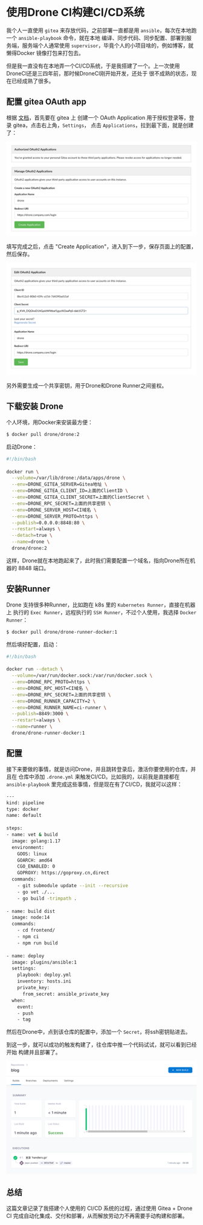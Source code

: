# 使用Drone CI构建CI/CD系统

我个人一直使用 `gitea` 来存放代码，之前部署一直都是用 `ansible`，每次在本地跑一个 `ansible-playbook` 命令，就在本地
编译、同步代码、同步配置、部署到服务端，服务端个人通常使用 `supervisor`，毕竟个人的小项目啥的，例如博客，就懒得Docker
镜像打包来打包去。

但是我一直没有在本地弄一个CI/CD系统，于是我搭建了一个。上一次使用DroneCI还是三四年前，那时候DroneCI刚开始开发，还处于
很不成熟的状态，现在已经成熟了很多。

## 配置 gitea OAuth app

根据 [文档](https://docs.drone.io/server/provider/gitea/)，首先要在 gitea 上
创建一个 OAuth Application 用于授权登录等，登录 gitea，点击右上角，`Settings`，
点击 `Applications`，拉到最下面，就是创建了：

![gitea create application](./img/gitea_application_create.png)

填写完成之后，点击 "Create Application"，进入到下一步，保存页面上的配置，
然后保存。

![gitea created application](./img/gitea_application_created.png)

另外需要生成一个共享密钥，用于Drone和Drone Runner之间鉴权。

## 下载安装 Drone

个人环境，用Docker来安装最方便：

```bash
$ docker pull drone/drone:2
```

启动Drone：

```bash
#!/bin/bash

docker run \
  --volume=/var/lib/drone:/data/apps/drone \
  --env=DRONE_GITEA_SERVER=Gitea地址 \
  --env=DRONE_GITEA_CLIENT_ID=上面的ClientID \
  --env=DRONE_GITEA_CLIENT_SECRET=上面的ClientSecret \
  --env=DRONE_RPC_SECRET=上面的共享密钥 \
  --env=DRONE_SERVER_HOST=CI域名 \
  --env=DRONE_SERVER_PROTO=https \
  --publish=0.0.0.0:8848:80 \
  --restart=always \
  --detach=true \
  --name=drone \
  drone/drone:2
```

这样，Drone就在本地跑起来了，此时我们需要配置一个域名，指向Drone所在机器的 8848
端口。

## 安装Runner

Drone 支持很多种Runner，比如跑在 k8s 里的 `Kubernetes Runner`，直接在机器上
执行的 `Exec Runner`，远程执行的 `SSH Runner`，不过个人使用，我选择 `Docker Runner`：

```bash
$ docker pull drone/drone-runner-docker:1
```

然后填好配置，启动：

```bash
#!/bin/bash

docker run --detach \
  --volume=/var/run/docker.sock:/var/run/docker.sock \
  --env=DRONE_RPC_PROTO=https \
  --env=DRONE_RPC_HOST=CI域名 \
  --env=DRONE_RPC_SECRET=上面的共享密钥 \
  --env=DRONE_RUNNER_CAPACITY=2 \
  --env=DRONE_RUNNER_NAME=ci-runner \
  --publish=8849:3000 \
  --restart=always \
  --name=runner \
  drone/drone-runner-docker:1
```

## 配置

接下来要做的事情，就是访问Drone，并且跳转登录后，激活你要使用的仓库，并且在
仓库中添加 `.drone.yml` 来触发CI/CD。比如我的，以前我是直接都在
`ansible-playbook` 里完成这些事情，但是现在有了CI/CD，我就可以这样：

```bash
---
kind: pipeline
type: docker
name: default

steps:
- name: vet & build
  image: golang:1.17
  environment:
    GOOS: linux
    GOARCH: amd64
    CGO_ENABLED: 0
    GOPROXY: https://goproxy.cn,direct
  commands:
    - git submodule update --init --recursive
    - go vet ./...
    - go build -trimpath .

- name: build dist
  image: node:14
  commands:
    - cd frontend/
    - npm ci
    - npm run build

- name: deploy
  image: plugins/ansible:1
  settings:
    playbook: deploy.yml
    inventory: hosts.ini
    private_key:
      from_secret: ansible_private_key
  when:
    event:
    - push
    - tag
```

然后在Drone中，点到该仓库的配置中，添加一个 `Secret`，将ssh密钥贴进去。

到这一步，就可以成功的触发构建了，往仓库中推一个代码试试，就可以看到已经开始
构建并且部署了。

![drone ci](./img/droneci.png)

## 总结

这篇文章记录了我搭建个人使用的 CI/CD 系统的过程，通过使用 Gitea + Drone CI
完成自动化集成、交付和部署，从而解放劳动力不再需要手动构建和部署。
